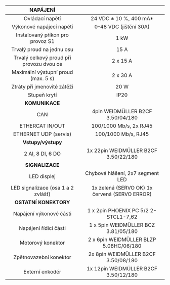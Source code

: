 | **NAPÁJENÍ** |   |
| :---: | :---: |
| Ovládací napětí | 24 VDC ± 10 %, 400 mA* |
| Výkonové napájecí napětí | 0–48 VDC (jištění 30A) |
| Instalovaný příkon pro provoz S1 | 1 kW |
| Trvalý proud na jednu osu | 15 A |
| Trvalý celkový proud při provozu dvou os | 2 x 15 A |
| Maximální výstupní proud (max. 5 s) | 2 x 30 A |
| Ztráty při jmenovité zátěži | 20 W |
| Stupeň krytí | IP20 |
| **KOMUNIKACE** |   |
| CAN | 4pin WEIDMÜLLER  B2CF 3.50/04/180 |
| ETHERCAT IN/OUT | 100/1000 Mb/s, 2x RJ45 |
| ETHERNET UDP (servis) | 100/1000 Mb/s, RJ45 |
| **Vstupy/výstupy** |   |
| 2 AI, 8 DI, 6 DO | 1x 22pin WEIDMÜLLER  B2CF 3.50/22/180 |
| **SIGNALIZACE** |   |
| LED displej | Chybové hlášení, 2x7 segment LED |
| LED signalizace (osa 1 a 2 zvlášť) | 1x zelená (SERVO OK)  1x červená (SERVO ERROR) |
| **OSTATNÍ KONEKTORY** |   |
| Napájení výkonové části | 1 x 2pin PHOENIX PC 5/2 2-STCL1-7,62 |
| Napájení řídicí části | 1 x 5pin WEIDMÜLLER  BCZ 3.81/05/180 |
| Motorový konektor | 2 x 6pin WEIDMÜLLER  BLZP 5.08HC/06/180 |
| Zpětnovazební konektor | 2x 8pin WEIDMÜLLER  B2CF 3.50/08/180 |
| Externí enkodér | 1x 12pin WEIDMÜLLER  B2CF 3.50/12/180 |

